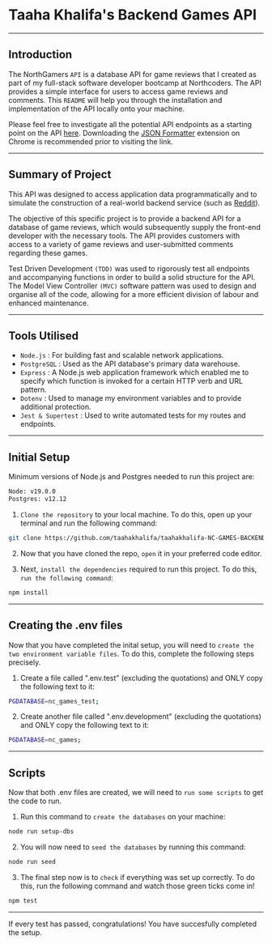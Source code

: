 # Taaha Khalifa's Backend Games API

---

## Introduction

The NorthGamers `API` is a database API for game reviews that I created as part of my full-stack software developer bootcamp at Northcoders. The API provides a simple interface for users to access game reviews and comments. This `README` will help you through the installation and implementation of the API locally onto your machine.

Please feel free to investigate all the potential API endpoints as a starting point on the API [here](https://taahakhalifa-nc-games-api.onrender.com/api). Downloading the [JSON Formatter](https://chrome.google.com/webstore/detail/json-formatter/bcjindcccaagfpapjjmafapmmgkkhgoa?hl=en) extension on Chrome is recommended prior to visiting the link.

---

## Summary of Project

This API was designed to access application data programmatically and to simulate the construction of a real-world backend service (such as [Reddit](https://www.reddit.com/)).

The objective of this specific project is to provide a backend API for a database of game reviews, which would subsequently supply the front-end developer with the necessary tools. The API provides customers with access to a variety of game reviews and user-submitted comments regarding these games.

Test Driven Development `(TDD)` was used to rigorously test all endpoints and accompanying functions in order to build a solid structure for the API. The Model View Controller `(MVC)` software pattern was used to design and organise all of the code, allowing for a more efficient division of labour and enhanced maintenance.

---

## Tools Utilised

-   `Node.js` : For building fast and scalable network applications.
-   `PostgreSQL` : Used as the API database's primary data warehouse.
-   `Express` : A Node.js web application framework which enabled me to specify which function is invoked for a certain HTTP verb and URL pattern.
-   `Dotenv` : Used to manage my environment variables and to provide additional protection.
-   `Jest & Supertest` : Used to write automated tests for my routes and endpoints.

---

## Initial Setup

Minimum versions of Node.js and Postgres needed to run this project are:

```bash
Node: v19.0.0
Postgres: v12.12
```

1. `Clone the repository` to your local machine. To do this, open up your terminal and run the following command:

```bash
git clone https://github.com/taahakhalifa/taahakhalifa-NC-GAMES-BACKEND.git
```

2. Now that you have cloned the repo, `open` it in your preferred code editor.

3. Next, `install the dependencies` required to run this project. To do this, `run the following command`:

```bash
npm install
```

---

## Creating the .env files

Now that you have completed the inital setup, you will need to `create the two environment variable files`. To do this, complete the following steps precisely.

1. Create a file called ".env.test" (excluding the quotations) and ONLY copy the following text to it:

```bash
PGDATABASE=nc_games_test;
```

2. Create another file called ".env.development" (excluding the quotations) and ONLY copy the following text to it:

```bash
PGDATABASE=nc_games;
```

---

## Scripts

Now that both .env files are created, we will need to `run some scripts` to get the code to run.

1. Run this command to `create the databases` on your machine:

```bash
node run setup-dbs
```

2. You will now need to `seed the databases` by running this command:

```bash
node run seed
```

3. The final step now is to `check` if everything was set up correctly. To do this, run the following command and watch those green ticks come in!

```bash
npm test
```

---

If every test has passed, congratulations! You have succesfully completed the setup.
